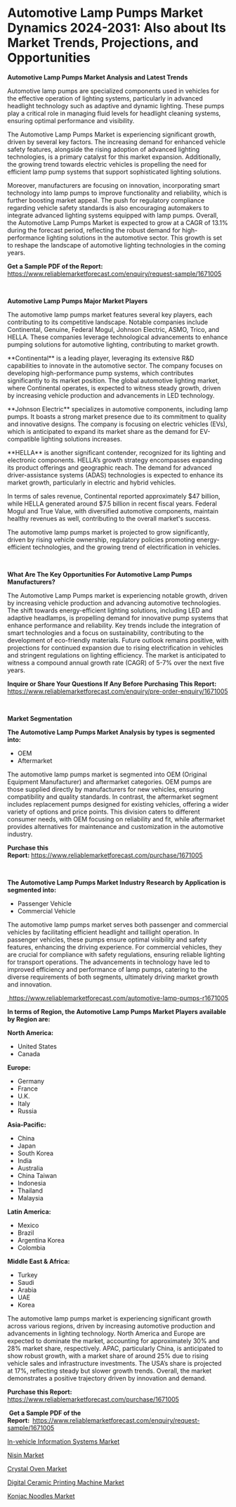 <p><h1>Automotive Lamp Pumps Market Dynamics 2024-2031: Also about Its Market Trends, Projections, and Opportunities</h1></p><p><strong>Automotive Lamp Pumps Market Analysis and Latest Trends</strong></p>
<p><p>Automotive lamp pumps are specialized components used in vehicles for the effective operation of lighting systems, particularly in advanced headlight technology such as adaptive and dynamic lighting. These pumps play a critical role in managing fluid levels for headlight cleaning systems, ensuring optimal performance and visibility.</p><p>The Automotive Lamp Pumps Market is experiencing significant growth, driven by several key factors. The increasing demand for enhanced vehicle safety features, alongside the rising adoption of advanced lighting technologies, is a primary catalyst for this market expansion. Additionally, the growing trend towards electric vehicles is propelling the need for efficient lamp pump systems that support sophisticated lighting solutions.</p><p>Moreover, manufacturers are focusing on innovation, incorporating smart technology into lamp pumps to improve functionality and reliability, which is further boosting market appeal. The push for regulatory compliance regarding vehicle safety standards is also encouraging automakers to integrate advanced lighting systems equipped with lamp pumps. Overall, the Automotive Lamp Pumps Market is expected to grow at a CAGR of 13.1% during the forecast period, reflecting the robust demand for high-performance lighting solutions in the automotive sector. This growth is set to reshape the landscape of automotive lighting technologies in the coming years.</p></p>
<p><strong>Get a Sample PDF of the Report:&nbsp;</strong> <a href="https://www.reliablemarketforecast.com/enquiry/request-sample/1671005?utm_campaign=1170&utm_medium=2&utm_source=Github&utm_content=ia&utm_term=09102024&utm_id=automotive-lamp-pumps">https://www.reliablemarketforecast.com/enquiry/request-sample/1671005</a></p>
<p>&nbsp;</p>
<p><strong>Automotive Lamp Pumps Major Market Players</strong></p>
<p><p>The automotive lamp pumps market features several key players, each contributing to its competitive landscape. Notable companies include Continental, Genuine, Federal Mogul, Johnson Electric, ASMO, Trico, and HELLA. These companies leverage technological advancements to enhance pumping solutions for automotive lighting, contributing to market growth.</p><p>**Continental** is a leading player, leveraging its extensive R&D capabilities to innovate in the automotive sector. The company focuses on developing high-performance pump systems, which contributes significantly to its market position. The global automotive lighting market, where Continental operates, is expected to witness steady growth, driven by increasing vehicle production and advancements in LED technology.</p><p>**Johnson Electric** specializes in automotive components, including lamp pumps. It boasts a strong market presence due to its commitment to quality and innovative designs. The company is focusing on electric vehicles (EVs), which is anticipated to expand its market share as the demand for EV-compatible lighting solutions increases.</p><p>**HELLA** is another significant contender, recognized for its lighting and electronic components. HELLA’s growth strategy encompasses expanding its product offerings and geographic reach. The demand for advanced driver-assistance systems (ADAS) technologies is expected to enhance its market growth, particularly in electric and hybrid vehicles.</p><p>In terms of sales revenue, Continental reported approximately $47 billion, while HELLA generated around $7.5 billion in recent fiscal years. Federal Mogul and True Value, with diversified automotive components, maintain healthy revenues as well, contributing to the overall market's success.</p><p>The automotive lamp pumps market is projected to grow significantly, driven by rising vehicle ownership, regulatory policies promoting energy-efficient technologies, and the growing trend of electrification in vehicles.</p></p>
<p>&nbsp;</p>
<p><strong>What Are The Key Opportunities For Automotive Lamp Pumps Manufacturers?</strong></p>
<p><p>The Automotive Lamp Pumps market is experiencing notable growth, driven by increasing vehicle production and advancing automotive technologies. The shift towards energy-efficient lighting solutions, including LED and adaptive headlamps, is propelling demand for innovative pump systems that enhance performance and reliability. Key trends include the integration of smart technologies and a focus on sustainability, contributing to the development of eco-friendly materials. Future outlook remains positive, with projections for continued expansion due to rising electrification in vehicles and stringent regulations on lighting efficiency. The market is anticipated to witness a compound annual growth rate (CAGR) of 5-7% over the next five years.</p></p>
<p><strong>Inquire or Share Your Questions If Any Before Purchasing This Report:</strong> <a href="https://www.reliablemarketforecast.com/enquiry/pre-order-enquiry/1671005?utm_campaign=1170&utm_medium=2&utm_source=Github&utm_content=ia&utm_term=09102024&utm_id=automotive-lamp-pumps">https://www.reliablemarketforecast.com/enquiry/pre-order-enquiry/1671005</a></p>
<p>&nbsp;</p>
<p><strong>Market Segmentation</strong></p>
<p><strong>The Automotive Lamp Pumps Market Analysis by types is segmented into:</strong></p>
<p><ul><li>OEM</li><li>Aftermarket</li></ul></p>
<p><p>The automotive lamp pumps market is segmented into OEM (Original Equipment Manufacturer) and aftermarket categories. OEM pumps are those supplied directly by manufacturers for new vehicles, ensuring compatibility and quality standards. In contrast, the aftermarket segment includes replacement pumps designed for existing vehicles, offering a wider variety of options and price points. This division caters to different consumer needs, with OEM focusing on reliability and fit, while aftermarket provides alternatives for maintenance and customization in the automotive industry.</p></p>
<p><strong>Purchase this Report:&nbsp;</strong><a href="https://www.reliablemarketforecast.com/purchase/1671005?utm_campaign=1170&utm_medium=2&utm_source=Github&utm_content=ia&utm_term=09102024&utm_id=automotive-lamp-pumps">https://www.reliablemarketforecast.com/purchase/1671005</a></p>
<p>&nbsp;</p>
<p><strong>The Automotive Lamp Pumps Market Industry Research by Application is segmented into:</strong></p>
<p><ul><li>Passenger Vehicle</li><li>Commercial Vehicle</li></ul></p>
<p><p>The automotive lamp pumps market serves both passenger and commercial vehicles by facilitating efficient headlight and taillight operation. In passenger vehicles, these pumps ensure optimal visibility and safety features, enhancing the driving experience. For commercial vehicles, they are crucial for compliance with safety regulations, ensuring reliable lighting for transport operations. The advancements in technology have led to improved efficiency and performance of lamp pumps, catering to the diverse requirements of both segments, ultimately driving market growth and innovation.</p></p>
<p><a href="https://www.reliablemarketforecast.com/automotive-lamp-pumps-r1671005?utm_campaign=1170&utm_medium=2&utm_source=Github&utm_content=ia&utm_term=09102024&utm_id=automotive-lamp-pumps">&nbsp;https://www.reliablemarketforecast.com/automotive-lamp-pumps-r1671005</a></p>
<p><strong>In terms of Region, the Automotive Lamp Pumps Market Players available by Region are:</strong></p>
<p>
    <p> <strong> North America: </strong>
        <ul>
            <li>United States</li>
            <li>Canada</li>
        </ul>
        </p> 
    <p> <strong> Europe: </strong>
        <ul>
            <li>Germany</li>
            <li>France</li>
            <li>U.K.</li>
            <li>Italy</li>
            <li>Russia</li>
        </ul>
        </p> 
    <p> <strong> Asia-Pacific: </strong>
        <ul>
            <li>China</li>
            <li>Japan</li>
            <li>South Korea</li>
            <li>India</li>
            <li>Australia</li>
            <li>China Taiwan</li>
            <li>Indonesia</li>
            <li>Thailand</li>
            <li>Malaysia</li>
        </ul>
        </p> 
    <p> <strong> Latin America: </strong>
        <ul>
            <li>Mexico</li>
            <li>Brazil</li>
            <li>Argentina Korea</li>
            <li>Colombia</li>
        </ul>
        </p> 
    <p> <strong> Middle East & Africa: </strong>
        <ul>
            <li>Turkey</li>
            <li>Saudi</li>
            <li>Arabia</li>
            <li>UAE</li>
            <li>Korea</li>
        </ul>
    </p>
    </p>
<p><p>The automotive lamp pumps market is experiencing significant growth across various regions, driven by increasing automotive production and advancements in lighting technology. North America and Europe are expected to dominate the market, accounting for approximately 30% and 28% market share, respectively. APAC, particularly China, is anticipated to show robust growth, with a market share of around 25% due to rising vehicle sales and infrastructure investments. The USA’s share is projected at 17%, reflecting steady but slower growth trends. Overall, the market demonstrates a positive trajectory driven by innovation and demand.</p></p>
<p><strong>Purchase this Report: </strong><a href="https://www.reliablemarketforecast.com/purchase/1671005?utm_campaign=1170&utm_medium=2&utm_source=Github&utm_content=ia&utm_term=09102024&utm_id=automotive-lamp-pumps">https://www.reliablemarketforecast.com/purchase/1671005</a></p>
<p>&nbsp;<strong>Get a Sample PDF of the Report:&nbsp;&nbsp;</strong><a href="https://www.reliablemarketforecast.com/enquiry/request-sample/1671005?utm_campaign=1170&utm_medium=2&utm_source=Github&utm_content=ia&utm_term=09102024&utm_id=automotive-lamp-pumps">https://www.reliablemarketforecast.com/enquiry/request-sample/1671005</a></p>
<p><strong></strong></p>
<p><p><a href="https://github.com/bramarquesw0f/Market-Research-Report-List-1/blob/main/in-vehicle-information-systems-market.md?utm_campaign=1170&utm_medium=2&utm_source=Github&utm_content=ia&utm_term=09102024&utm_id=automotive-lamp-pumps">In-vehicle Information Systems Market</a></p><p><a href="https://issuu.com/reportprime-2/docs/nisin-market-size-2030.pptx_66f569b34763d0?utm_campaign=1170&utm_medium=2&utm_source=Github&utm_content=ia&utm_term=09102024&utm_id=automotive-lamp-pumps">Nisin Market</a></p><p><a href="https://www.linkedin.com/pulse/crystal-oven-market-trends-growth-outlook-2024-2031-insight-find-2v4tf?utm_campaign=1170&utm_medium=2&utm_source=Github&utm_content=ia&utm_term=09102024&utm_id=automotive-lamp-pumps">Crystal Oven Market</a></p><p><a href="https://www.linkedin.com/pulse/digital-ceramic-printing-machine-market-trends-growth-outlook-rbxlf?utm_campaign=1170&utm_medium=2&utm_source=Github&utm_content=ia&utm_term=09102024&utm_id=automotive-lamp-pumps">Digital Ceramic Printing Machine Market</a></p><p><a href="https://issuu.com/reportprime-2/docs/konjac-noodles-market-size-2030.ppt_8084dfbdae8ef0?utm_campaign=1170&utm_medium=2&utm_source=Github&utm_content=ia&utm_term=09102024&utm_id=automotive-lamp-pumps">Konjac Noodles Market</a></p></p>